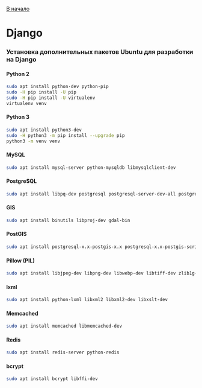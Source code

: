 [В начало](README.md)

# Django

### Установка дополнительных пакетов Ubuntu для разработки на Django

#### Python 2
```sh
sudo apt install python-dev python-pip
sudo -H pip install -U pip
sudo -H pip install -U virtualenv
virtualenv venv
```

#### Python 3
```sh
sudo apt install python3-dev
sudo -H python3 -m pip install --upgrade pip
python3 -m venv venv
```

#### MySQL
```sh
sudo apt install mysql-server python-mysqldb libmysqlclient-dev
```

#### PostgreSQL
```sh
sudo apt install libpq-dev postgresql postgresql-server-dev-all postgresql-contrib
```

#### GIS
```sh
sudo apt install binutils libproj-dev gdal-bin
```

#### PostGIS
```sh
sudo apt install postgresql-x.x-postgis-x.x postgresql-x.x-postgis-scripts
```

#### Pillow (PIL)
```sh
sudo apt install libjpeg-dev libpng-dev libwebp-dev libtiff-dev zlib1g-dev python-imaging
```

#### lxml
```sh
sudo apt install python-lxml libxml2 libxml2-dev libxslt-dev
```

#### Memcached
```sh
sudo apt install memcached libmemcached-dev
```

#### Redis
```sh
sudo apt install redis-server python-redis
```

#### bcrypt
```sh
sudo apt install bcrypt libffi-dev
```
